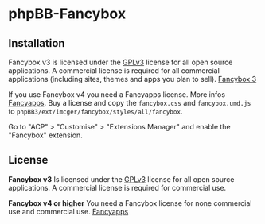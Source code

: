 # phpBB-Fancybox

## Installation

Fancybox v3 is licensed under the [GPLv3](https://www.gnu.org/licenses/gpl-3.0) license for all open source applications.
A commercial license is required for all commercial applications (including sites, themes and apps you plan to sell). [Fancybox 3](https://fancyapps.com/fancybox)

If you use Fancybox v4 you need a Fancyapps license. More infos [Fancyapps](https://fancyapps.com).
Buy a license and  copy the `fancybox.css` and `fancybox.umd.js` to `phpBB3/ext/imcger/fancybox/styles/all/fancybox`.

Go to "ACP" > "Customise" > "Extensions Manager" and enable the "Fancybox" extension.

## License
**Fancybox v3**
Is licensed under the [GPLv3](https://www.gnu.org/licenses/gpl-3.0) license for all open source applications.
A commercial license is required for commercial use.

**Fancybox v4 or higher** 
You need a Fancybox license for none commercial use and commercial use.
[Fancyapps](https://fancyapps.com)
